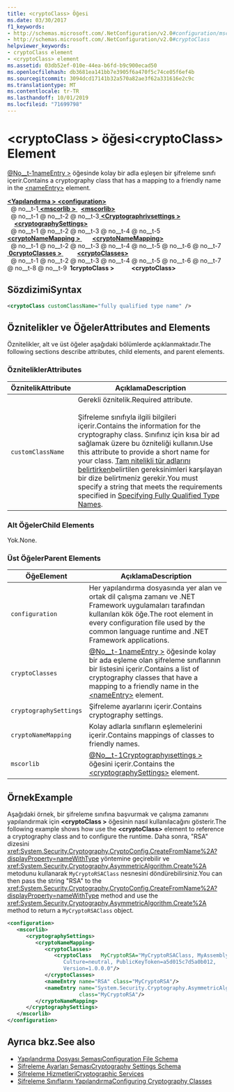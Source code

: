 ```yaml
---
title: <cryptoClass> Öğesi
ms.date: 03/30/2017
f1_keywords:
- http://schemas.microsoft.com/.NetConfiguration/v2.0#configuration/mscorlib/cryptographySettings/cryptoNameMapping/cryptoClasses/cryptoClass
- http://schemas.microsoft.com/.NetConfiguration/v2.0#cryptoClass
helpviewer_keywords:
- cryptoClass element
- <cryptoClass> element
ms.assetid: 03db52ef-010e-44ea-b6fd-b9c900ecad50
ms.openlocfilehash: db3681ea141bb7e3905f6a470f5c74ce05f6ef4b
ms.sourcegitcommit: 3094dcd17141b32a570a82ae3f62a331616e2c9c
ms.translationtype: MT
ms.contentlocale: tr-TR
ms.lasthandoff: 10/01/2019
ms.locfileid: "71699798"
---
```

# <a name="cryptoclass-element"></a><span data-ttu-id="a3fed-102">\<cryptoClass > öğesi</span><span class="sxs-lookup"><span data-stu-id="a3fed-102">\<cryptoClass> Element</span></span>
<span data-ttu-id="a3fed-103">[@No__t-1nameEntry >](nameentry-element.md) öğesinde kolay bir adla eşleşen bir şifreleme sınıfı içerir.</span><span class="sxs-lookup"><span data-stu-id="a3fed-103">Contains a cryptography class that has a mapping to a friendly name in the [\<nameEntry>](nameentry-element.md) element.</span></span>  
  
[<span data-ttu-id="a3fed-104"> **\<Yapılandırma >** </span><span class="sxs-lookup"><span data-stu-id="a3fed-104">**\<configuration>**</span></span>](../configuration-element.md)  
<span data-ttu-id="a3fed-105">&nbsp; @ no__t-1[ **\<mscorlib >** ](mscorlib-element-for-cryptography-settings.md)</span><span class="sxs-lookup"><span data-stu-id="a3fed-105">&nbsp;&nbsp;[**\<mscorlib>**](mscorlib-element-for-cryptography-settings.md)</span></span>  
<span data-ttu-id="a3fed-106">&nbsp; @ no__t-1 @ no__t-2 @ no__t-3[ **\<Cryptographrivsettings >** ](cryptographysettings-element.md)</span><span class="sxs-lookup"><span data-stu-id="a3fed-106">&nbsp;&nbsp;&nbsp;&nbsp;[**\<cryptographySettings>**](cryptographysettings-element.md)</span></span>  
<span data-ttu-id="a3fed-107">&nbsp; @ no__t-1 @ no__t-2 @ no__t-3 @ no__t-4 @ no__t-5[ **\<cryptoNameMapping >** ](cryptonamemapping-element.md)</span><span class="sxs-lookup"><span data-stu-id="a3fed-107">&nbsp;&nbsp;&nbsp;&nbsp;&nbsp;&nbsp;[**\<cryptoNameMapping>**](cryptonamemapping-element.md)</span></span>  
<span data-ttu-id="a3fed-108">&nbsp; @ no__t-1 @ no__t-2 @ no__t-3 @ no__t-4 @ no__t-5 @ no__t-6 @ no__t-7[ **&nbsp;0cryptoClasses >** ](cryptoclasses-element.md)</span><span class="sxs-lookup"><span data-stu-id="a3fed-108">&nbsp;&nbsp;&nbsp;&nbsp;&nbsp;&nbsp;&nbsp;&nbsp;[**\<cryptoClasses>**](cryptoclasses-element.md)</span></span>  
<span data-ttu-id="a3fed-109">&nbsp; @ no__t-1 @ no__t-2 @ no__t-3 @ no__t-4 @ no__t-5 @ no__t-6 @ no__t-7 @ no__t-8 @ no__t-9 **&nbsp;1cryptoClass >**</span><span class="sxs-lookup"><span data-stu-id="a3fed-109">&nbsp;&nbsp;&nbsp;&nbsp;&nbsp;&nbsp;&nbsp;&nbsp;&nbsp;&nbsp;**\<cryptoClass>**</span></span>  
  
## <a name="syntax"></a><span data-ttu-id="a3fed-110">Sözdizimi</span><span class="sxs-lookup"><span data-stu-id="a3fed-110">Syntax</span></span>  
  
```xml  
<cryptoClass customClassName="fully qualified type name" />  
```  
  
## <a name="attributes-and-elements"></a><span data-ttu-id="a3fed-111">Öznitelikler ve Öğeler</span><span class="sxs-lookup"><span data-stu-id="a3fed-111">Attributes and Elements</span></span>  
 <span data-ttu-id="a3fed-112">Öznitelikler, alt ve üst öğeler aşağıdaki bölümlerde açıklanmaktadır.</span><span class="sxs-lookup"><span data-stu-id="a3fed-112">The following sections describe attributes, child elements, and parent elements.</span></span>  
  
### <a name="attributes"></a><span data-ttu-id="a3fed-113">Öznitelikler</span><span class="sxs-lookup"><span data-stu-id="a3fed-113">Attributes</span></span>  
  
|<span data-ttu-id="a3fed-114">Öznitelik</span><span class="sxs-lookup"><span data-stu-id="a3fed-114">Attribute</span></span>|<span data-ttu-id="a3fed-115">Açıklama</span><span class="sxs-lookup"><span data-stu-id="a3fed-115">Description</span></span>|  
|---------------|-----------------|  
|`customClassName`|<span data-ttu-id="a3fed-116">Gerekli öznitelik.</span><span class="sxs-lookup"><span data-stu-id="a3fed-116">Required attribute.</span></span><br /><br /> <span data-ttu-id="a3fed-117">Şifreleme sınıfıyla ilgili bilgileri içerir.</span><span class="sxs-lookup"><span data-stu-id="a3fed-117">Contains the information for the cryptography class.</span></span> <span data-ttu-id="a3fed-118">Sınıfınız için kısa bir ad sağlamak üzere bu özniteliği kullanın.</span><span class="sxs-lookup"><span data-stu-id="a3fed-118">Use this attribute to provide a short name for your class.</span></span> <span data-ttu-id="a3fed-119">[Tam nitelikli tür adlarını belirtirken](../../../reflection-and-codedom/specifying-fully-qualified-type-names.md)belirtilen gereksinimleri karşılayan bir dize belirtmeniz gerekir.</span><span class="sxs-lookup"><span data-stu-id="a3fed-119">You must specify a string that meets the requirements specified in [Specifying Fully Qualified Type Names](../../../reflection-and-codedom/specifying-fully-qualified-type-names.md).</span></span>|  
  
### <a name="child-elements"></a><span data-ttu-id="a3fed-120">Alt Öğeler</span><span class="sxs-lookup"><span data-stu-id="a3fed-120">Child Elements</span></span>  
 <span data-ttu-id="a3fed-121">Yok.</span><span class="sxs-lookup"><span data-stu-id="a3fed-121">None.</span></span>  
  
### <a name="parent-elements"></a><span data-ttu-id="a3fed-122">Üst Öğeler</span><span class="sxs-lookup"><span data-stu-id="a3fed-122">Parent Elements</span></span>  
  
|<span data-ttu-id="a3fed-123">Öğe</span><span class="sxs-lookup"><span data-stu-id="a3fed-123">Element</span></span>|<span data-ttu-id="a3fed-124">Açıklama</span><span class="sxs-lookup"><span data-stu-id="a3fed-124">Description</span></span>|  
|-------------|-----------------|  
|`configuration`|<span data-ttu-id="a3fed-125">Her yapılandırma dosyasında yer alan ve ortak dil çalışma zamanı ve .NET Framework uygulamaları tarafından kullanılan kök öğe.</span><span class="sxs-lookup"><span data-stu-id="a3fed-125">The root element in every configuration file used by the common language runtime and .NET Framework applications.</span></span>|  
|`cryptoClasses`|<span data-ttu-id="a3fed-126">[@No__t-1nameEntry >](nameentry-element.md) öğesinde kolay bir ada eşleme olan şifreleme sınıflarının bir listesini içerir.</span><span class="sxs-lookup"><span data-stu-id="a3fed-126">Contains a list of cryptography classes that have a mapping to a friendly name in the [\<nameEntry>](nameentry-element.md) element.</span></span>|  
|`cryptographySettings`|<span data-ttu-id="a3fed-127">Şifreleme ayarlarını içerir.</span><span class="sxs-lookup"><span data-stu-id="a3fed-127">Contains cryptography settings.</span></span>|  
|`cryptoNameMapping`|<span data-ttu-id="a3fed-128">Kolay adlarla sınıfların eşlemelerini içerir.</span><span class="sxs-lookup"><span data-stu-id="a3fed-128">Contains mappings of classes to friendly names.</span></span>|  
|`mscorlib`|<span data-ttu-id="a3fed-129">[@No__t-1Cryptographyısettings >](cryptographysettings-element.md) öğesini içerir.</span><span class="sxs-lookup"><span data-stu-id="a3fed-129">Contains the [\<cryptographySettings>](cryptographysettings-element.md) element.</span></span>|  
  
## <a name="example"></a><span data-ttu-id="a3fed-130">Örnek</span><span class="sxs-lookup"><span data-stu-id="a3fed-130">Example</span></span>  
 <span data-ttu-id="a3fed-131">Aşağıdaki örnek, bir şifreleme sınıfına başvurmak ve çalışma zamanını yapılandırmak için **\<cryptoClass >** öğesinin nasıl kullanılacağını gösterir.</span><span class="sxs-lookup"><span data-stu-id="a3fed-131">The following example shows how use the **\<cryptoClass>** element to reference a cryptography class and to configure the runtime.</span></span> <span data-ttu-id="a3fed-132">Daha sonra, "RSA" dizesini <xref:System.Security.Cryptography.CryptoConfig.CreateFromName%2A?displayProperty=nameWithType> yöntemine geçirebilir ve <xref:System.Security.Cryptography.AsymmetricAlgorithm.Create%2A> metodunu kullanarak `MyCryptoRSAClass` nesnesini döndürebilirsiniz.</span><span class="sxs-lookup"><span data-stu-id="a3fed-132">You can then pass the string "RSA" to the <xref:System.Security.Cryptography.CryptoConfig.CreateFromName%2A?displayProperty=nameWithType> method and use the <xref:System.Security.Cryptography.AsymmetricAlgorithm.Create%2A> method to return a `MyCryptoRSAClass` object.</span></span>  
  
```xml  
<configuration>  
   <mscorlib>  
      <cryptographySettings>  
         <cryptoNameMapping>  
            <cryptoClasses>  
               <cryptoClass   MyCryptoRSA="MyCryptoRSAClass, MyAssembly  
                  Culture=neutral, PublicKeyToken=a5d015c7d5a0b012,  
                  Version=1.0.0.0"/>  
            </cryptoClasses>  
            <nameEntry name="RSA" class="MyCryptoRSA"/>  
            <nameEntry name="System.Security.Cryptography.AsymmetricAlgorithm"  
                       class="MyCryptoRSA"/>  
         </cryptoNameMapping>  
      </cryptographySettings>  
   </mscorlib>  
</configuration>  
```  
  
## <a name="see-also"></a><span data-ttu-id="a3fed-133">Ayrıca bkz.</span><span class="sxs-lookup"><span data-stu-id="a3fed-133">See also</span></span>

- [<span data-ttu-id="a3fed-134">Yapılandırma Dosyası Şeması</span><span class="sxs-lookup"><span data-stu-id="a3fed-134">Configuration File Schema</span></span>](../index.md)
- [<span data-ttu-id="a3fed-135">Şifreleme Ayarları Şeması</span><span class="sxs-lookup"><span data-stu-id="a3fed-135">Cryptography Settings Schema</span></span>](index.md)
- [<span data-ttu-id="a3fed-136">Şifreleme Hizmetleri</span><span class="sxs-lookup"><span data-stu-id="a3fed-136">Cryptographic Services</span></span>](../../../../standard/security/cryptographic-services.md)
- [<span data-ttu-id="a3fed-137">Şifreleme Sınıflarını Yapılandırma</span><span class="sxs-lookup"><span data-stu-id="a3fed-137">Configuring Cryptography Classes</span></span>](../../configure-cryptography-classes.md)
